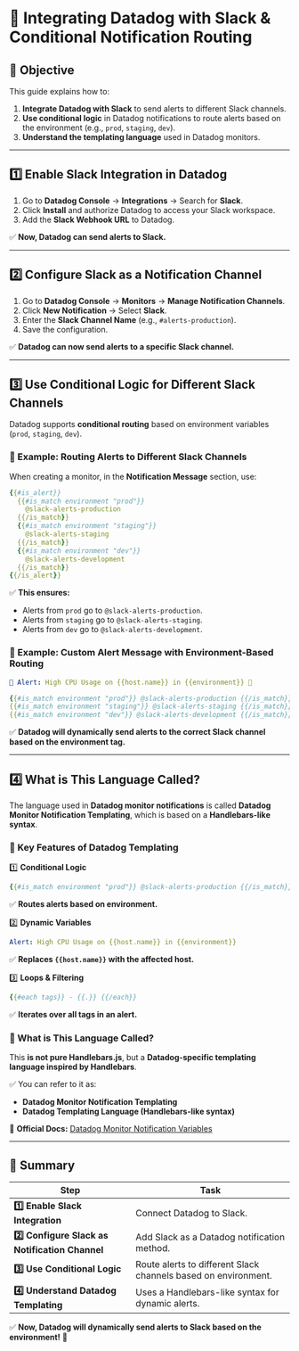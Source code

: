 # 📡 Integrating Datadog with Slack & Conditional Notification Routing

## **🔹 Objective**
This guide explains how to:
1. **Integrate Datadog with Slack** to send alerts to different Slack channels.
2. **Use conditional logic** in Datadog notifications to route alerts based on the environment (e.g., `prod`, `staging`, `dev`).
3. **Understand the templating language** used in Datadog monitors.

---

## **1️⃣ Enable Slack Integration in Datadog**
1. Go to **Datadog Console** → **Integrations** → Search for **Slack**.
2. Click **Install** and authorize Datadog to access your Slack workspace.
3. Add the **Slack Webhook URL** to Datadog.

✅ **Now, Datadog can send alerts to Slack.**

---

## **2️⃣ Configure Slack as a Notification Channel**
1. Go to **Datadog Console** → **Monitors** → **Manage Notification Channels**.
2. Click **New Notification** → Select **Slack**.
3. Enter the **Slack Channel Name** (e.g., `#alerts-production`).
4. Save the configuration.

✅ **Datadog can now send alerts to a specific Slack channel.**

---

## **3️⃣ Use Conditional Logic for Different Slack Channels**
Datadog supports **conditional routing** based on environment variables (`prod`, `staging`, `dev`).

### **🔹 Example: Routing Alerts to Different Slack Channels**
When creating a monitor, in the **Notification Message** section, use:
```yaml
{{#is_alert}}
  {{#is_match environment "prod"}} 
    @slack-alerts-production
  {{/is_match}}
  {{#is_match environment "staging"}}
    @slack-alerts-staging
  {{/is_match}}
  {{#is_match environment "dev"}}
    @slack-alerts-development
  {{/is_match}}
{{/is_alert}}
```
✅ **This ensures:**
- Alerts from `prod` go to `@slack-alerts-production`.
- Alerts from `staging` go to `@slack-alerts-staging`.
- Alerts from `dev` go to `@slack-alerts-development`.

### **🔹 Example: Custom Alert Message with Environment-Based Routing**
```yaml
🚨 Alert: High CPU Usage on {{host.name}} in {{environment}} 🚨

{{#is_match environment "prod"}} @slack-alerts-production {{/is_match}}
{{#is_match environment "staging"}} @slack-alerts-staging {{/is_match}}
{{#is_match environment "dev"}} @slack-alerts-development {{/is_match}}
```
✅ **Datadog will dynamically send alerts to the correct Slack channel based on the environment tag.**

---

## **4️⃣ What is This Language Called?**
The language used in **Datadog monitor notifications** is called **Datadog Monitor Notification Templating**, which is based on a **Handlebars-like syntax**.

### **🔹 Key Features of Datadog Templating**
1️⃣ **Conditional Logic**
```yaml
{{#is_match environment "prod"}} @slack-alerts-production {{/is_match}}
```
✅ **Routes alerts based on environment.**

2️⃣ **Dynamic Variables**
```yaml
Alert: High CPU Usage on {{host.name}} in {{environment}}
```
✅ **Replaces `{{host.name}}` with the affected host.**

3️⃣ **Loops & Filtering**
```yaml
{{#each tags}} - {{.}} {{/each}}
```
✅ **Iterates over all tags in an alert.**

### **🔹 What is This Language Called?**
This **is not pure Handlebars.js**, but a **Datadog-specific templating language inspired by Handlebars**.

✅ You can refer to it as:
- **Datadog Monitor Notification Templating**
- **Datadog Templating Language (Handlebars-like syntax)**

🔗 **Official Docs:** [Datadog Monitor Notification Variables](https://docs.datadoghq.com/monitors/notify/variables/)

---

## **🚀 Summary**
| **Step** | **Task** |
|----------|---------|
| **1️⃣ Enable Slack Integration** | Connect Datadog to Slack. |
| **2️⃣ Configure Slack as Notification Channel** | Add Slack as a Datadog notification method. |
| **3️⃣ Use Conditional Logic** | Route alerts to different Slack channels based on environment. |
| **4️⃣ Understand Datadog Templating** | Uses a Handlebars-like syntax for dynamic alerts. |

✅ **Now, Datadog will dynamically send alerts to Slack based on the environment!** 🚀

